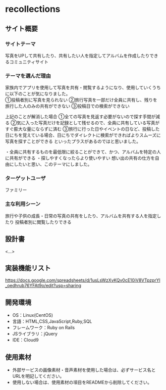 # recollections

## サイト概要

### サイトテーマ
写真をUPして共有したり、共有したい人を指定してアルバムを作成したりできるコミュニティサイト

### テーマを選んだ理由
家族内でアプリを使用して写真を共有・閲覧するようになり、使用していくうちに以下のことが気になりました。<br>
①投稿者別に写真を見られない
②旅行写真を一部だけ全員に共有し、残りを旅行した人のみの共有ができない
③投稿日での検索ができない

上記のことが解消した場合
①全ての写真を見返す必要がないので探す手間が減る
②気に入った写真だけを記録として残せるので、全員に共有している写真がすぐ膨大な量にならずに済む
③旅行に行った日やイベントの日など、投稿した日にちを覚えている場合、日にちでダイレクトに検索ができればよりスムーズに写真を探すことができる
といったプラスがあるのではと思いました。

・全員に共有するものを最低限に絞ることができて、かつ、アルバムを特定の人に共有ができる
・探しやすくなったらより使いやすい
想い出の共有の仕方を自由にしたいと思い、このテーマにしました。

### ターゲットユーザ
ファミリー

### 主な利用シーン
旅行や子供の成長・日常の写真の共有をしたり、アルバムを共有する人を指定したり
投稿者別に閲覧したりできる

## 設計書
<...>

## 実装機能リスト
<https://docs.google.com/spreadsheets/d/1usLsWzXvKQv0cE10iV8VTpzprYl_oedhrub76YFAt9o/edit?usp=sharing>

## 開発環境
- OS：Linux(CentOS)
- 言語：HTML,CSS,JavaScript,Ruby,SQL
- フレームワーク：Ruby on Rails
- JSライブラリ：jQuery
- IDE：Cloud9

## 使用素材
- 外部サービスの画像素材・音声素材を使用した場合は、必ずサービス名とURLを明記してください。
- 使用しない場合は、使用素材の項目をREADMEから削除してください。
